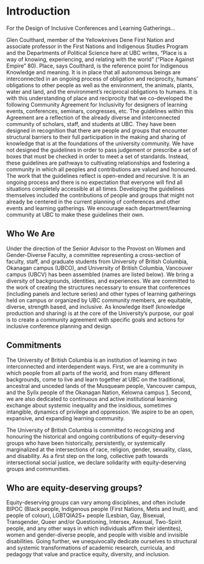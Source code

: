 # Introduction

For the Design of Inclusive Conferences and Learning Gatherings...

Glen Coulthard, member of the Yellowknives Dene First Nation and associate professor in the First Nations and Indigenous Studies Program and the Departments of Political Science here at UBC writes, “Place is a way of knowing, experiencing, and relating with the world” (“Place Against Empire” 80). Place, says Coulthard, is the reference point for Indigenous Knowledge and meaning. It is in place that all autonomous beings are interconnected in an ongoing process of obligation and reciprocity, humans’ obligations to other people as well as the environment, the animals, plants, water and land, and the environment’s reciprocal obligations to humans. It is with this understanding of place and reciprocity that we co-developed the following Community Agreement for Inclusivity for designers of learning events, conferences, seminars, congresses, etc. The guidelines within this Agreement are a reflection of the already diverse and interconnected community of scholars, staff, and students at UBC. They have been designed in recognition that there are people and groups that encounter structural barriers to their full participation in the making and sharing of knowledge that is at the foundations of the university community. We have not designed the guidelines in order to pass judgement or prescribe a set of boxes that must be checked in order to meet a set of standards. Instead, these guidelines are pathways to cultivating relationships and fostering a community in which all peoples and contributions are valued and honoured. The work that the guidelines reflect is open-ended and recursive. It is an ongoing process and there is no expectation that everyone will find all situations completely accessible at all times. Developing the guidelines themselves included the contributions of people and groups that might not already be centered in the current planning of conferences and other events and learning gatherings. We encourage each department/learning community at UBC to make these guidelines their own.

## Who We Are

Under the direction of the Senior Advisor to the Provost on Women and Gender-Diverse Faculty, a committee representing a cross-section of faculty, staff, and graduate students from University of British Columbia, Okanagan campus (UBCO), and University of British Columbia, Vancouver campus (UBCV) has been assembled (names are listed below). We bring a diversity of backgrounds, identities, and experiences. We are committed to the work of creating the structures necessary to ensure that conferences (including panels and lecture series) and other types of learning gatherings held on campus or organized by UBC community members, are equitable, diverse, strength based, and inclusive. As knowledge itself (knowledge production and sharing) is at the core of the University’s purpose, our goal is to create a community agreement with specific goals and actions for inclusive conference planning and design.

## Commitments

The University of British Columbia is an institution of learning in two interconnected and interdependent ways. First, we are a community in which people from all parts of the world, and from many different backgrounds, come to live and learn together at UBC on the traditional, ancestral and unceded lands of the Musqueam people, Vancouver campus, and the Syilx people of the Okanagan Nation, Kelowna campus [1](https://native-land.ca). Second, we are also dedicated to continuous and active institutional learning exchange about systemic inequality and the insidious, sometimes intangible, dynamics of privilege and oppression. We aspire to be an open, expansive, and expanding learning community.

The University of British Columbia is committed to recognizing and honouring the historical and ongoing contributions of equity-deserving groups who have been historically, persistently, or systemically marginalized at the intersections of race, religion, gender, sexuality, class, and disability. As a first step on the long, collective path towards intersectional social justice, we declare solidarity with equity-deserving groups and communities. 

## Who are equity-deserving groups?

Equity-deserving groups can vary among disciplines, and often include BIPOC (Black people, Indigenous people (First Nations, Metis and Inuit), and people of colour), LGBTQIA2S+ people (Lesbian, Gay, Bisexual, Transgender, Queer and/or Questioning, Intersex, Asexual, Two-Spirit people, and any other ways in which individuals affirm their identites), women and gender-diverse people, and people with visible and invisible disabilities. Going further, we unequivocally dedicate ourselves to structural and systemic transformations of academic research, curricula, and pedagogy that value and practice equity, diversity, and inclusion.